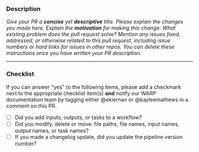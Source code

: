 ### Description

_Give your PR a **concise** yet **descriptive** title._
_Please explain the changes you made here._
_Explain the **motivation** for making this change. What existing problem does the pull request solve?_
_Mention any issues fixed, addressed, or otherwise related to this pull request, including issue numbers or hard links for issues in other repos._
_You can delete these instructions once you have written your PR description._

----

### Checklist 
If you can answer "yes" to the following items, please add a checkmark next to the appropriate checklist item(s) **and** notify our WARP documentation team by tagging either @ekiernan or @kayleemathews in a comment on this PR.

- [ ] Did you add inputs, outputs, or tasks to a workflow?
- [ ] Did you modify, delete or move: file paths, file names, input names, output names, or task names?
- [ ] If you made a changelog update, did you update the pipeline version number?
